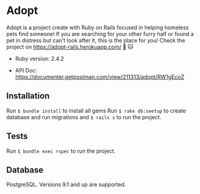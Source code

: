 # Adopt

Adopt is a project create with Ruby on Rails focused in helping homeless pets find someone!
If you are searching for your other furry half or found a pet in distress but can't look after it, this is the place for you!
Check the project on https://adopt-rails.herokuapp.com/ :dog: :cat:

* Ruby version: 2.4.2

* API Doc: https://documenter.getpostman.com/view/211313/adopt/RW1gEcoZ

## Installation
Run `$ bundle install` to install all gems
Run `$ rake db:seetup` to create database and run migrations
and `$ rails s` to run the project.

## Tests
Run `$ bundle exec rspec` to run the project.

## Database
PostgreSQL. Versions 9.1 and up are supported.
